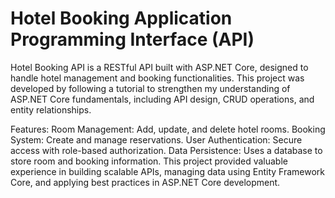 # Hotel Booking Application Programming Interface (API)
Hotel Booking API is a RESTful API built with ASP.NET Core, designed to handle hotel management and booking functionalities. This project was developed by following a tutorial to strengthen my understanding of ASP.NET Core fundamentals, including API design, CRUD operations, and entity relationships.

Features:
Room Management: Add, update, and delete hotel rooms.
Booking System: Create and manage reservations.
User Authentication: Secure access with role-based authorization.
Data Persistence: Uses a database to store room and booking information.
This project provided valuable experience in building scalable APIs, managing data using Entity Framework Core, and applying best practices in ASP.NET Core development.
